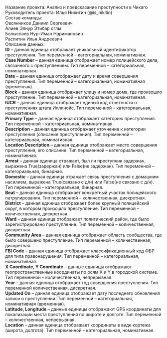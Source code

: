 Название проекта: 
Анализ и предсказание преступности в Чикаго  
Руководитель проекта: 
Илья Никитин (@is_nikitin)  
Состав команды:  
Овсянников Даниил Сергеевич    
Алиев Элнур Этибар оглы   
Болыспаев Нур-Иман Нариманович  
Распитин Илья Андреевич  
Описание данных:  
**ID** – данная единица отображает уникальный идентификатор преступления. Тип переменной – категориальная, номинативная.  
**Case Number** – данная единица отображает номер полицейского дела, связанного с преступлением. Тип переменной – категориальная, номинативная.  
**Date** – данная единица отображает дату и время совершения преступления. Тип переменной – категориальная, номинативная (временная).  
**Block** – данная единица отображает улицу и номер дома, где произошло преступление. Тип переменной – категориальная, номинативная.  
**IUCR** – данная единица отображает единый код отчетности о преступлениях штата Иллинойс. Тип переменной – категориальная, номинативная.  
**Primary Type** – данная единица отображает категорию преступления. Тип переменной – категориальная, номинативная.  
**Description** – данная единица отображает уточнение к категории преступления (описание преступления). Тип переменной – категориальная, номинативная.  
**Location Description** – данная единица отображает место совершения преступления, его описание. Тип переменной – категориальная, номинативная.  
**Arrest** – данная единица отражает, был ли преступник задержан, выражена True(задержан) или False(не задержан). Тип переменной – категориальная, бинарная.  
**Domestic** – данная единица отражает связь преступления с домашним насилием, выражена True(связано с д/н) или False(не связано с д/н). Тип переменной – категориальная, бинарная.  
**Beat** – данная единица отображает конкретный участок полицейского патрулирования. Тип переменной – количественная, дискретная.  
**District** – данная единица отображает более крупный полицейский округ, в котором произошло преступление. Тип переменной – количественная, дискретная.  
**Ward** – данная единица отображает политический район, где было зарегистрировано преступление. Тип переменной – количественная, дискретная.  
**Community Area** – данная единица отображает область сообщества, где было совершено преступление. Тип переменной – количественная, дискретная.  
**FBI Code** – данная единица отображает классификационный код ФБР для типа правонарушения. Тип переменной – категориальная, номинативная.  
**X Coordinate, Y Coordinate** – данные единицы отображают геопространственные координаты по осям X и Y в городской системе. Тип переменной – количественная, непрерывная.  
**Year** – данная единица отображает год совершения преступления. Тип переменной количественная, дискретная.  
**Updated On** – данная единица отображает дату последнего обновления записи о преступлении. Тип переменной – категориальная, номинативная (временная).  
**Latitude, Longitude** – данные единицы отображают GPS координаты для локализации места преступления по широте и долготе. Тип переменной – количественная, непрерывная.   
**Location** – данная еденица отображает координаты в виде кортежа (широта, долгота). Тип переменной – категориальная, номинативная.
